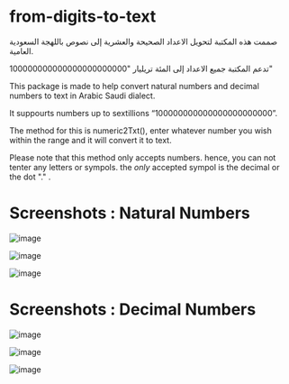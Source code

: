 # from-digits-to-text

صممت هذه المكتبة لتحويل الاعداد الصحيحة والعشرية إلى نصوص باللهجة السعودية العامية.

تدعم المكتبة جميع الاعداد إلى المئة تريليار "100000000000000000000000"



This package is made to help convert natural numbers and decimal numbers to text in Arabic Saudi dialect. 

It suppourts numbers up to sextillions “100000000000000000000000”.

The method for this is numeric2Txt(), enter whatever number you wish within the range and it will convert it to text.

Please note that this method only accepts numbers. hence, you can not tenter any letters or sympols. the *only* accepted sympol is the decimal or the dot "." .

# Screenshots : Natural Numbers

                                       

![image](https://user-images.githubusercontent.com/90084499/182322842-dead695d-66d3-4d8b-a926-2d0f21c2892e.png)

                                   

![image](https://user-images.githubusercontent.com/90084499/182324433-fc88cd42-22b0-4c4a-8583-a31078f1d362.png)



![image](https://user-images.githubusercontent.com/90084499/182324622-e44d060e-c50d-44ee-a111-6f66ce5be944.png)



# Screenshots : Decimal Numbers

![image](https://user-images.githubusercontent.com/90084499/182352954-651f5cef-bcbc-48cb-becc-b319d9b91218.png)


![image](https://user-images.githubusercontent.com/90084499/182353066-25b773b3-a6de-4aaf-99e8-17a5dbf0b3eb.png)


![image](https://user-images.githubusercontent.com/90084499/182353133-07b45b54-99cd-40e8-b7aa-704d11cfae8b.png)




